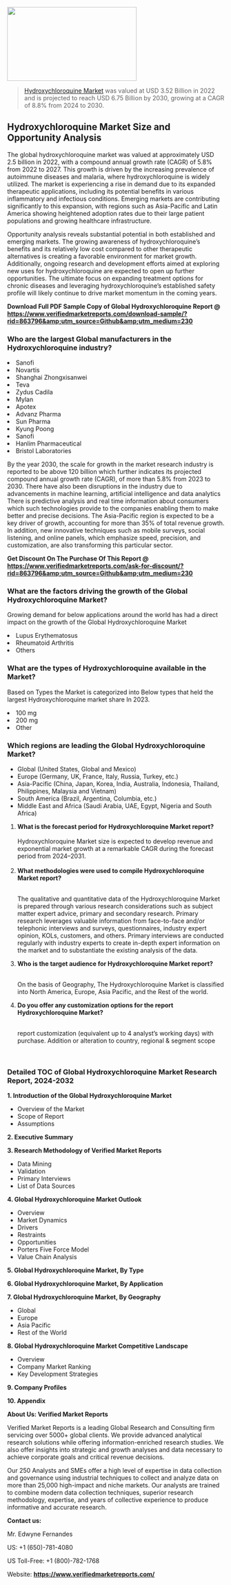 <img src="https://ffe5etoiles.com/wp-content/uploads/2024/12/MST1-300x171.png" alt="" width="300" height="171" class="alignnone size-medium wp-image-20088" /><blockquote><p><p><a href="https://www.verifiedmarketreports.com/download-sample/?rid=863796&utm_source=Github&utm_medium=230" target="_blank">Hydroxychloroquine Market</a> was valued at USD 3.52 Billion in 2022 and is projected to reach USD 6.75 Billion by 2030, growing at a CAGR of 8.8% from 2024 to 2030.</p></blockquote><p><h2>Hydroxychloroquine Market Size and Opportunity Analysis</h2><p>The global hydroxychloroquine market was valued at approximately USD 2.5 billion in 2022, with a compound annual growth rate (CAGR) of 5.8% from 2022 to 2027. This growth is driven by the increasing prevalence of autoimmune diseases and malaria, where hydroxychloroquine is widely utilized. The market is experiencing a rise in demand due to its expanded therapeutic applications, including its potential benefits in various inflammatory and infectious conditions. Emerging markets are contributing significantly to this expansion, with regions such as Asia-Pacific and Latin America showing heightened adoption rates due to their large patient populations and growing healthcare infrastructure.</p><p>Opportunity analysis reveals substantial potential in both established and emerging markets. The growing awareness of hydroxychloroquine’s benefits and its relatively low cost compared to other therapeutic alternatives is creating a favorable environment for market growth. Additionally, ongoing research and development efforts aimed at exploring new uses for hydroxychloroquine are expected to open up further opportunities. The ultimate focus on expanding treatment options for chronic diseases and leveraging hydroxychloroquine’s established safety profile will likely continue to drive market momentum in the coming years.</p></p><p class=""><strong>Download Full PDF Sample Copy of Global Hydroxychloroquine Report @ <a href="https://www.verifiedmarketreports.com/download-sample/?rid=863796&amp;utm_source=Github&amp;utm_medium=230" target="_blank">https://www.verifiedmarketreports.com/download-sample/?rid=863796&amp;utm_source=Github&amp;utm_medium=230</a></strong></p><h3 id="" class="">Who are the largest Global manufacturers in the Hydroxychloroquine industry?</h3><p><li>Sanofi</li><li> Novartis</li><li> Shanghai Zhongxisanwei</li><li> Teva</li><li> Zydus Cadila</li><li> Mylan</li><li> Apotex</li><li> Advanz Pharma</li><li> Sun Pharma</li><li> Kyung Poong</li><li> Sanofi</li><li> Hanlim Pharmaceutical</li><li> Bristol Laboratories</li></p><div class=""><div class="" dir="" data-message-author-role="" data-message-id="" data-message-model-slug=""><div class=""><div class=""><div class=""><div class="" dir="" data-message-author-role="" data-message-id="" data-message-model-slug=""><div class=""><div class=""><p>By the year 2030, the scale for growth in the market research industry is reported to be above 120 billion which further indicates its projected compound annual growth rate (CAGR), of more than 5.8% from 2023 to 2030. There have also been disruptions in the industry due to advancements in machine learning, artificial intelligence and data analytics There is predictive analysis and real time information about consumers which such technologies provide to the companies enabling them to make better and precise decisions. The Asia-Pacific region is expected to be a key driver of growth, accounting for more than 35% of total revenue growth. In addition, new innovative techniques such as mobile surveys, social listening, and online panels, which emphasize speed, precision, and customization, are also transforming this particular sector.</p><p><strong>Get Discount On The Purchase Of This Report @&nbsp; <a href="https://www.verifiedmarketreports.com/ask-for-discount/?rid=863796&amp;utm_source=Github&amp;utm_medium=230" target="_blank">https://www.verifiedmarketreports.com/ask-for-discount/?rid=863796&amp;utm_source=Github&amp;utm_medium=230</a></strong></p></div></div></div></div></div></div></div></div><h3 id="" class="">What are the factors driving the growth of the Global Hydroxychloroquine Market?</h3><p id="" class="">Growing demand for below applications around the world has had a direct impact on the growth of the Global Hydroxychloroquine Market</p><p id="" class=""><li>Lupus Erythematosus</li><li> Rheumatoid Arthritis</li><li> Others</li></p><h3 id="" class="">What are the types of Hydroxychloroquine available in the Market?</h3><p id="" class="">Based on Types the Market is categorized into Below types that held the largest Hydroxychloroquine market share In 2023.</p><p id="" class=""><li>100 mg</li><li> 200 mg</li><li> Other</li></p><h3 id="" class="">Which regions are leading the Global Hydroxychloroquine Market?</h3><ul><li>Global (United States, Global and Mexico)</li><li>Europe (Germany, UK, France, Italy, Russia, Turkey, etc.)</li><li>Asia-Pacific (China, Japan, Korea, India, Australia, Indonesia, Thailand, Philippines, Malaysia and Vietnam)</li><li>South America (Brazil, Argentina, Columbia, etc.)</li><li>Middle East and Africa (Saudi Arabia, UAE, Egypt, Nigeria and South Africa)</li></ul><p><ol><li><strong>What is the forecast period for Hydroxychloroquine Market report?<br /></strong><br /><span data-sheets-root="1" data-sheets-value="{&quot;1&quot;:2,&quot;2&quot;:&quot;XXXX size is expected to develop revenue and exponential market growth at a remarkable CAGR during the forecast period from 2024&ndash;2030.&quot;}" data-sheets-userformat="{&quot;2&quot;:12674,&quot;4&quot;:{&quot;1&quot;:2,&quot;2&quot;:16776960},&quot;10&quot;:2,&quot;11&quot;:0,&quot;15&quot;:&quot;Arial&quot;,&quot;16&quot;:12}">Hydroxychloroquine Market size is expected to develop revenue and exponential market growth at a remarkable CAGR during the forecast period from 2024&ndash;2031.</span><br /><br /></li><li><strong>What methodologies were used to compile Hydroxychloroquine Market report?<br /><br /></strong><p>The qualitative and quantitative data of the&nbsp;Hydroxychloroquine Market is prepared through various research considerations such as subject matter expert advice, primary and secondary research. Primary research leverages valuable information from face-to-face and/or telephonic interviews and surveys, questionnaires, industry expert opinion, KOLs, customers, and others. Primary interviews are conducted regularly with industry experts to create in-depth expert information on the market and to substantiate the existing analysis of the data.&nbsp;</p></li><li><strong>Who is the target audience for Hydroxychloroquine Market report?<br /><br /></strong><p>On the basis of Geography, The&nbsp;Hydroxychloroquine Market is classified into North America, Europe, Asia Pacific, and the Rest of the world.</p></li><li><strong>Do you offer any customization options for the report Hydroxychloroquine Market?<br /><br /></strong><p>report customization (equivalent up to 4 analyst&rsquo;s working days) with purchase. Addition or alteration to country, regional &amp; segment scope</p><p>&nbsp;</p></li></ol></p><h3 id="" class="">Detailed TOC of Global Hydroxychloroquine Market Research Report, 2024-2032</h3><p id="" class=""><strong>1. Introduction of the Global Hydroxychloroquine Market</strong></p><ul><li>Overview of the Market</li><li>Scope of Report</li><li>Assumptions</li></ul><p id="" class=""><strong>2. Executive Summary</strong></p><p id="" class=""><strong>3. Research Methodology of&nbsp;Verified Market Reports</strong></p><ul><li>Data Mining</li><li>Validation</li><li>Primary Interviews</li><li>List of Data Sources</li></ul><p id="" class=""><strong>4. Global Hydroxychloroquine Market Outlook</strong></p><ul><li>Overview</li><li>Market Dynamics</li><li>Drivers</li><li>Restraints</li><li>Opportunities</li><li>Porters Five Force Model</li><li>Value Chain Analysis</li></ul><p id="" class=""><strong>5. Global Hydroxychloroquine Market, By&nbsp;Type</strong></p><p id="" class=""><strong>6. Global Hydroxychloroquine Market, By Application</strong></p><p id="" class=""><strong>7. Global Hydroxychloroquine Market, By Geography</strong></p><ul><li>Global</li><li>Europe</li><li>Asia Pacific</li><li>Rest of the World</li></ul><p id="" class=""><strong>8. Global Hydroxychloroquine Market Competitive Landscape</strong></p><ul><li>Overview</li><li>Company Market Ranking</li><li>Key Development Strategies</li></ul><p id="" class=""><strong>9. Company Profiles</strong></p><p id="" class=""><strong>10. Appendix</strong></p><p id="" class=""><strong>About Us: Verified Market Reports</strong></p><p id="" class="">Verified Market Reports is a leading Global Research and Consulting firm servicing over 5000+ global clients. We provide advanced analytical research solutions while offering information-enriched research studies. We also offer insights into strategic and growth analyses and data necessary to achieve corporate goals and critical revenue decisions.</p><p id="" class="">Our 250 Analysts and SMEs offer a high level of expertise in data collection and governance using industrial techniques to collect and analyze data on more than 25,000 high-impact and niche markets. Our analysts are trained to combine modern data collection techniques, superior research methodology, expertise, and years of collective experience to produce informative and accurate research.</p><p id="" class=""><strong>Contact us:</strong></p><p id="" class="">Mr. Edwyne Fernandes</p><p id="" class="">US: +1 (650)-781-4080</p><p id="" class="">US Toll-Free: +1 (800)-782-1768</p><p id="" class="">Website: <a target="" data-test-app-aware-link=""><strong>https://www.verifiedmarketreports.com/</strong></a></p>
